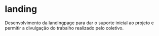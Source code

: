 # landing
Desenvolvimento da landingpage para dar o suporte inicial ao projeto e permitir a divulgação do trabalho realizado pelo coletivo.
